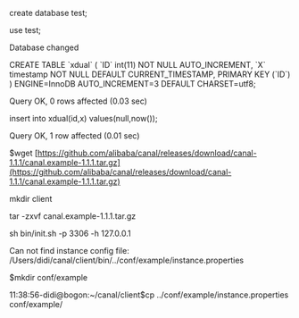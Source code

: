 create database test;

use test;

Database changed

CREATE TABLE \`xdual\` \( \`ID\` int\(11\) NOT NULL AUTO\_INCREMENT, \`X\` timestamp NOT NULL DEFAULT CURRENT\_TIMESTAMP, PRIMARY KEY \(\`ID\`\)  \) ENGINE=InnoDB AUTO\_INCREMENT=3 DEFAULT CHARSET=utf8;

Query OK, 0 rows affected \(0.03 sec\)

insert into xdual\(id,x\) values\(null,now\(\)\);

Query OK, 1 row affected \(0.01 sec\)

$wget [https://github.com/alibaba/canal/releases/download/canal-1.1.1/canal.example-1.1.1.tar.gz](https://github.com/alibaba/canal/releases/download/canal-1.1.1/canal.example-1.1.1.tar.gz)

mkdir   client

tar -zxvf canal.example-1.1.1.tar.gz

sh bin/init.sh -p 3306 -h 127.0.0.1

Can not find instance config file: /Users/didi/canal/client/bin/../conf/example/instance.properties

$mkdir conf/example

11:38:56-didi@bogon:~/canal/client$cp ../conf/example/instance.properties conf/example/

